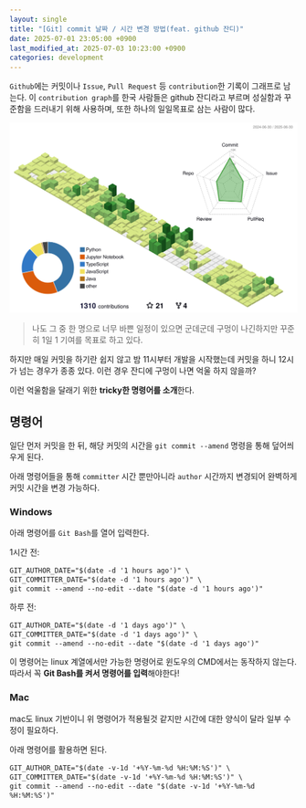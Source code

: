 ```yaml
---
layout: single
title: "[Git] commit 날짜 / 시간 변경 방법(feat. github 잔디)"
date: 2025-07-01 23:05:00 +0900
last_modified_at: 2025-07-03 10:23:00 +0900
categories: development
---
```


`Github`에는 커밋이나 `Issue`, `Pull Request` 등 `contribution`한 기록이 그래프로 남는다. 이 `contribution graph`를 한국 사람들은 github 잔디라고 부르며 성실함과 꾸준함을 드러내기 위해 사용하며, 또한 하나의 일일목표로 삼는 사람이 많다.

![github graph](/assets/images/2025/07/01/profile-green-animate.svg)

> 나도 그 중 한 명으로 너무 바쁜 일정이 있으면 군데군데 구멍이 나긴하지만 꾸준히 1일 1 기여를 목표로 하고 있다.

하지만 매일 커밋을 하기란 쉽지 않고 밤 11시부터 개발을 시작했는데 커밋을 하니 12시가 넘는 경우가 종종 있다. 이런 경우 잔디에 구멍이 나면 억울 하지 않을까?

이런 억울함을 달래기 위한 **tricky한 명령어를 소개**한다.

## 명령어

일단 먼저 커밋을 한 뒤, 해당 커밋의 시간을 `git commit --amend` 명령을 통해 덮어씌우게 된다.

아래 명령어들을 통해 `committer` 시간 뿐만아니라 `author` 시간까지 변경되어 완벽하게 커밋 시간을 변경 가능하다.

### Windows

아래 명령어를 `Git Bash`를 열어 입력한다.

1시간 전:

```shell
GIT_AUTHOR_DATE="$(date -d '1 hours ago')" \
GIT_COMMITTER_DATE="$(date -d '1 hours ago')" \
git commit --amend --no-edit --date "$(date -d '1 hours ago')"
```

하루 전:

```shell
GIT_AUTHOR_DATE="$(date -d '1 days ago')" \
GIT_COMMITTER_DATE="$(date -d '1 days ago')" \
git commit --amend --no-edit --date "$(date -d '1 days ago')"
```

이 명령어는 linux 계열에서만 가능한 명령어로 윈도우의 CMD에서는 동작하지 않는다. 따라서 꼭 **Git Bash를 켜서 명령어를 입력**해야한다!

### Mac

mac도 linux 기반이니 위 명령어가 적용될것 같지만 시간에 대한 양식이 달라 일부 수정이 필요하다.

아래 명령어를 활용하면 된다.

```shell
GIT_AUTHOR_DATE="$(date -v-1d '+%Y-%m-%d %H:%M:%S')" \
GIT_COMMITTER_DATE="$(date -v-1d '+%Y-%m-%d %H:%M:%S')" \
git commit --amend --no-edit --date "$(date -v-1d '+%Y-%m-%d %H:%M:%S')"
```
